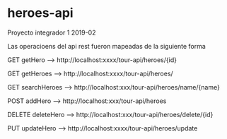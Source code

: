 # heroes-api

Proyecto integrador 1 2019-02

Las operacioens del api rest fueron mapeadas de la siguiente forma 

  GET
  getHero -->  http://localhost:xxxx/tour-api/heroes/{id}
  
  GET
  getHeroes -->  http://localhost:xxxx/tour-api/heroes/
  
  GET
  searchHeroes --> http://localhost:xxx/tour-api/heroes/name/{name}
  
  POST
  addHero -->  http://localhost:xxx/tour-api/heroes
  
  DELETE
  deleteHero --> http://localhost:xxx/tour-api/heroes/delete/{id}
  
  PUT
  updateHero --> http://localhost:xxxx/tour-api/heroes/update



  
